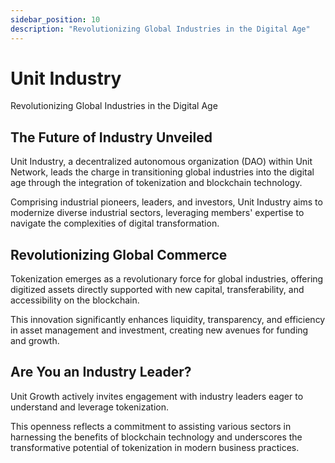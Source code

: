 ```yaml
---
sidebar_position: 10
description: "Revolutionizing Global Industries in the Digital Age"
---
```


# Unit Industry

Revolutionizing Global Industries in the Digital Age

## The Future of Industry Unveiled

Unit Industry, a decentralized autonomous organization (DAO) within Unit Network, leads the charge in transitioning global industries into the digital age through the integration of tokenization and blockchain technology.

Comprising industrial pioneers, leaders, and investors, Unit Industry aims to modernize diverse industrial sectors, leveraging members' expertise to navigate the complexities of digital transformation.

## Revolutionizing Global Commerce

Tokenization emerges as a revolutionary force for global industries, offering digitized assets directly supported with new capital, transferability, and accessibility on the blockchain.

This innovation significantly enhances liquidity, transparency, and efficiency in asset management and investment, creating new avenues for funding and growth.

## Are You an Industry Leader?

Unit Growth actively invites engagement with industry leaders eager to understand and leverage tokenization.

This openness reflects a commitment to assisting various sectors in harnessing the benefits of blockchain technology and underscores the transformative potential of tokenization in modern business practices.
